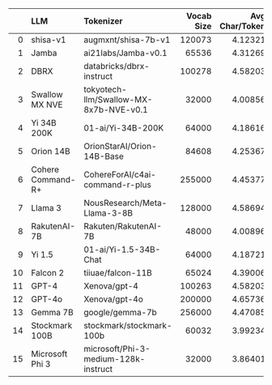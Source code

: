 |    | LLM               | Tokenizer                              |   Vocab Size |   Avg Char/Token |
|---:|:------------------|:---------------------------------------|-------------:|-----------------:|
|  0 | shisa-v1          | augmxnt/shisa-7b-v1                    |       120073 |          4.12321 |
|  1 | Jamba             | ai21labs/Jamba-v0.1                    |        65536 |          4.31269 |
|  2 | DBRX              | databricks/dbrx-instruct               |       100278 |          4.58203 |
|  3 | Swallow MX NVE    | tokyotech-llm/Swallow-MX-8x7b-NVE-v0.1 |        32000 |          4.00856 |
|  4 | Yi 34B 200K       | 01-ai/Yi-34B-200K                      |        64000 |          4.18616 |
|  5 | Orion 14B         | OrionStarAI/Orion-14B-Base             |        84608 |          4.25367 |
|  6 | Cohere Command-R+ | CohereForAI/c4ai-command-r-plus        |       255000 |          4.45377 |
|  7 | Llama 3           | NousResearch/Meta-Llama-3-8B           |       128000 |          4.58694 |
|  8 | RakutenAI-7B      | Rakuten/RakutenAI-7B                   |        48000 |          4.00896 |
|  9 | Yi 1.5            | 01-ai/Yi-1.5-34B-Chat                  |        64000 |          4.18721 |
| 10 | Falcon 2          | tiiuae/falcon-11B                      |        65024 |          4.39006 |
| 11 | GPT-4             | Xenova/gpt-4                           |       100263 |          4.58203 |
| 12 | GPT-4o            | Xenova/gpt-4o                          |       200000 |          4.65736 |
| 13 | Gemma 7B          | google/gemma-7b                        |       256000 |          4.47085 |
| 14 | Stockmark 100B    | stockmark/stockmark-100b               |        60032 |          3.99234 |
| 15 | Microsoft Phi 3   | microsoft/Phi-3-medium-128k-instruct   |        32000 |          3.86401 |